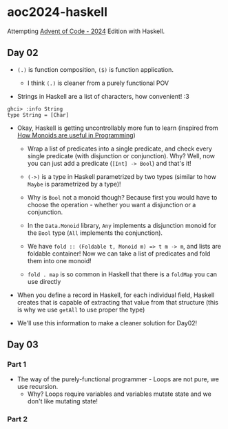 # aoc2024-haskell
Attempting [Advent of Code - 2024](https://adventofcode.com/2024) Edition with Haskell.

## Day 02

* `(.)` is function composition, `($)` is function application.
    * I think `(.)` is cleaner from a purely functional POV

* Strings in Haskell are a list of characters, how convenient! :3
```
ghci> :info String
type String = [Char]
```

* Okay, Haskell is getting uncontrollably more fun to learn (inspired from [How Monoids are useful in Programming](https://www.youtube.com/watch?v=BovTQeDK7XI&ab_channel=Tsoding))

    * Wrap a list of predicates into a single predicate, and check every single predicate (with disjunction or conjunction). Why? Well, now you can just add a predicate (`[Int] -> Bool`) and that's it!

    * `(->)` is a type in Haskell parametrized by two types (similar to how `Maybe` is parametrized by a type)! 

    * Why is `Bool` not a monoid though? Because first you would have to choose the operation - whether you want a disjunction or a conjunction.

    * In the `Data.Monoid` library, `Any` implements a disjunction monoid for the `Bool` type (`All` implements the conjunction).

    * We have `fold :: (Foldable t, Monoid m) => t m -> m`, and lists are foldable container! Now we can take a list of predicates and fold them into one monoid!

    * `fold . map` is so common in Haskell that there is a `foldMap` you can use directly

* When you define a record in Haskell, for each individual field, Haskell creates that is capable of extracting that value from that structure (this is why we use `getAll` to use proper the type)

* We'll use this information to make a cleaner solution for Day02!

## Day 03

### Part 1
* The way of the purely-functional programmer - Loops are not pure, we use recursion.
    * Why? Loops require variables and variables mutate state and we don't like mutating state!


### Part 2
